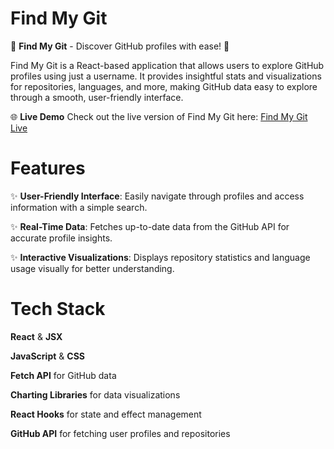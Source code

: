 # Find My Git
🚀 **Find My Git** - Discover GitHub profiles with ease! 🎉

Find My Git is a React-based application that allows users to explore GitHub profiles using just a username. It provides insightful stats and visualizations for repositories, languages, and more, making GitHub data easy to explore through a smooth, user-friendly interface.

🌐 **Live Demo**
Check out the live version of Find My Git here: [Find My Git Live](https://find-my-git.netlify.app/)

# Features
✨ **User-Friendly Interface**: Easily navigate through profiles and access information with a simple search.

✨ **Real-Time Data**: Fetches up-to-date data from the GitHub API for accurate profile insights.

✨ **Interactive Visualizations**: Displays repository statistics and language usage visually for better understanding.

# Tech Stack
**React** & **JSX**

**JavaScript** & **CSS**

**Fetch API** for GitHub data

**Charting Libraries** for data visualizations

**React Hooks** for state and effect management

**GitHub API** for fetching user profiles and repositories
